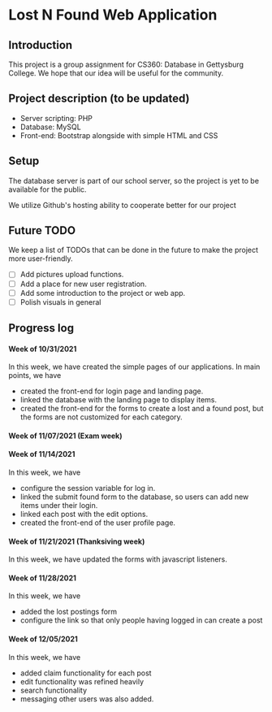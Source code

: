 # Lost N Found Web Application

## Introduction
This project is a group assignment for CS360: Database in Gettysburg College. 
We hope that our idea will be useful for the community.

## Project description (to be updated)
* Server scripting: PHP
* Database: MySQL
* Front-end: Bootstrap alongside with simple HTML and CSS

## Setup
The database server is part of our school server, so the project is yet to be available for the public. 

We utilize Github's hosting ability to cooperate better for our project

## Future TODO
We keep a list of TODOs that can be done in the future to make the project more user-friendly. 
- [ ] Add pictures upload functions.
- [ ] Add a place for new user registration.
- [ ] Add some introduction to the project or web app.
- [ ] Polish visuals in general 

## Progress log
#### Week of 10/31/2021
In this week, we have created the simple pages of our applications. In main points, we have
- created the front-end for login page and landing page.
- linked the database with the landing page to display items.
- created the front-end for the forms to create a lost and a found post, but the forms are not customized for each category.

#### Week of 11/07/2021 (Exam week)

#### Week of 11/14/2021
In this week, we have
- configure the session variable for log in.
- linked the submit found form to the database, so users can add new items under their login.
- linked each post with the edit options.
- created the front-end of the user profile page.

#### Week of 11/21/2021 (Thanksiving week)
In this week, we have updated the forms with javascript listeners.

#### Week of 11/28/2021
In this week, we have
- added the lost postings form
- configure the link so that only people having logged in can create a post

#### Week of 12/05/2021
In this week, we have
- added claim functionality for each post
- edit functionality was refined heavily
- search functionality
- messaging other users was also added.
